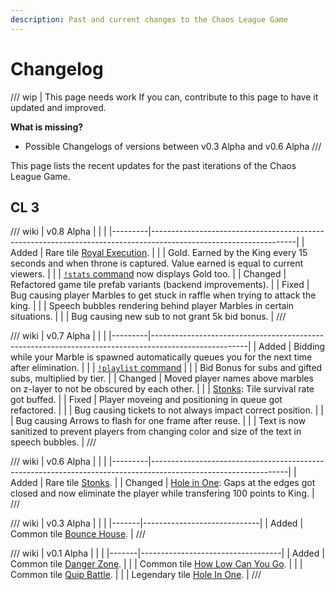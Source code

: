 ```yaml
---
description: Past and current changes to the Chaos League Game
---
```


# Changelog

/// wip | This page needs work
If you can, contribute to this page to have it updated and improved.

**What is missing?**

- Possible Changelogs of versions between v0.3 Alpha and v0.6 Alpha
///

This page lists the recent updates for the past iterations of the Chaos League Game.

## CL 3

/// wiki | v0.8 Alpha
|         |                                                                                                                  |
|---------|------------------------------------------------------------------------------------------------------------------|
| Added   | Rare tile [Royal Execution].                                                                                     |
|         | Gold. Earned by the King every 15 seconds and when throne is captured. Value earned is equal to current viewers. |
|         | [`!stats` command][stats-command] now displays Gold too.                                                         |
| Changed | Refactored game tile prefab variants (backend improvements).                                                     |
| Fixed   | Bug causing player Marbles to get stuck in raffle when trying to attack the king.                                |
|         | Speech bubbles rendering behind player Marbles in certain situations.                                            |
|         | Bug causing new sub to not grant 5k bid bonus.                                                                   |
///

/// wiki | v0.7 Alpha
|         |                                                                                                      |
|---------|------------------------------------------------------------------------------------------------------|
| Added   | Bidding while your Marble is spawned automatically queues you for the next time after elimination.   |
|         | [`!playlist` command][playlist-command]                                                              |
|         | Bid Bonus for subs and gifted subs, multiplied by tier.                                              |
| Changed | Moved player names above marbles on z-layer to not be obscured by each other.                        |
|         | [Stonks]: Tile survival rate got buffed.                                                             |
| Fixed   | Player moveing and positioning in queue got refactored.                                              |
|         | Bug causing tickets to not always impact correct position.                                           |
|         | Bug causing Arrows to flash for one frame after reuse.                                               |
|         | Text is now sanitized to prevent players from changing color and size of the text in speech bubbles. |
///

/// wiki | v0.6 Alpha
|         |                                                                                                                |
|---------|----------------------------------------------------------------------------------------------------------------|
| Added   | Rare tile [Stonks].                                                                                            |
| Changed | [Hole in One]: Gaps at the edges got closed and now eliminate the player while transfering 100 points to King. |
///

/// wiki | v0.3 Alpha
|       |                             |
|-------|-----------------------------|
| Added | Common tile [Bounce House]. |
///

/// wiki | v0.1 Alpha
|       |                                   |
|-------|-----------------------------------|
| Added | Common tile [Danger Zone].        |
|       | Common tile [How Low Can You Go]. |
|       | Common tile [Quip Battle].        |
|       | Legendary tile [Hole In One].     |
///

<!-- other links -->
[playlist-command]: chat-commands/twitch.md#playlist
[stats-command]: chat-commands/twitch.md#stats-user

<!-- minigame links -->
[Bounce House]: twitch-minigames/common/bounce-house.md
[Danger Zone]: twitch-minigames/common/danger-zone.md
[How Low Can You Go]: twitch-minigames/common/how-low-can-you-go.md
[Quip Battle]: twitch-minigames/common/quip-battle.md

[Stonks]: twitch-minigames/rare/stonks.md

[Royal Execution]: twitch-minigames/epic/royal-execution.md

[Hole In One]: twitch-minigames/legendary/hole-in-one.md
